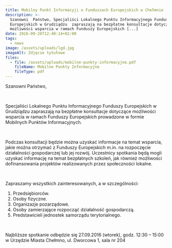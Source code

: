 ```yaml
---
title: Mobilny Punkt Informacyji o Funduszach Europejskich w Chełmnie
description: >-
  Szanowni  Państwo, Specjaliści Lokalnego Punktu Informacyjnego Funduszy
  Europejskich w Grudziądzu  zapraszają na bezpłatne konsultacje dotyczące
  możliwości wsparcia w ramach Funduszy Europejskich [...]
date: 2016-09-26T12:40:14+02:00
tags:
  - news
image: /assets/uploads/lgd.jpg
imageAlt: Zdjęcie tytułowe
files:
  - file: /assets/uploads/mobilne-punkty-informacyjne.pdf
    fileName: Mobilne Punkty Informacyjne
    fileType: pdf
---
```

Szanowni  Państwo,

<br>

Specjaliści Lokalnego Punktu Informacyjnego Funduszy Europejskich w Grudziądzu  zapraszają na bezpłatne konsultacje dotyczące możliwości wsparcia w ramach Funduszy Europejskich prowadzone w formie  Mobilnych  Punktów Informacyjnych.

<br>

Podczas konsultacji będzie można uzyskać informacje na temat wsparcia, jakie można otrzymać z Funduszy Europejskich m.in. na rozpoczęcie działalności gospodarczej lub jej rozwój. Uczestnicy spotkania będą mogli uzyskać informację na temat bezpłatnych szkoleń, jak również możliwości dofinansowania projektów realizowanych przez społeczności lokalne.

<br>

Zapraszamy wszystkich zainteresowanych, a w szczególności:

1. Przedsiębiorców.
2. Osoby fizyczne.
3. Organizazje pozarządowe.
4. Osoby zamierzające rozpocząć działalność gospodarczą.
5. Predstawicieli jednostek samorządu terytorialnego.

<br>

Najbliższe spotkanie odbędzie się 27.09.2016 (wtorek), godz. 12:30 – 15:00 w Urzędzie Miasta Chełmno, ul. Dworcowa 1, sala nr 204

<br>
